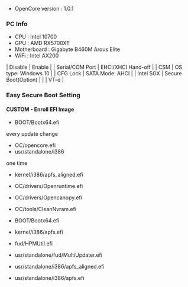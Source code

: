 
- OpenCore version : 1.0.1
  
### PC Info

- CPU : Intel 10700
- GPU : AMD RX5700XT
- Motherboard : Gigabyte B460M Arous Elite
- WiFi : Intel AX200

|       Disable        |                 Enable                 |
|   Serial/COM Port    |           EHCI/XHCI Hand-off           |
|         CSM          |           OS type: Windows 10          |
|       CFG Lock       |            SATA Mode: AHCI             |
|      Intel SGX       |          Secure Boot(Option)           |
|                      |                  VT-d                  |



### Easy Secure Boot Setting

#### CUSTOM - Enroll EFI Image

- BOOT/Bootx64.efi

every update change

- OC/opencore.efi
- usr/standalone/i386

one time
 
- kernel/i386/apfs_aligned.efi
- OC/drivers/Openruntime.efi
- OC/drivers/Opencanopy.efi
- OC/tools/CleanNvram.efi
- BOOT/Bootx64.efi

- kernel/i386/apfs.efi
- fud/HPMUtil.efi
- usr/standalone/fud/MultiUpdater.efi
- usr/standalone/i386/apfs_aligned.efi
- usr/standalone/i386/apfs.efi
